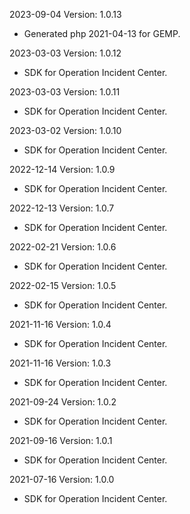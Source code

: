 2023-09-04 Version: 1.0.13
- Generated php 2021-04-13 for GEMP.

2023-03-03 Version: 1.0.12
- SDK for Operation Incident Center.

2023-03-03 Version: 1.0.11
- SDK for Operation Incident Center.

2023-03-02 Version: 1.0.10
- SDK for Operation Incident Center.

2022-12-14 Version: 1.0.9
- SDK for Operation Incident Center.

2022-12-13 Version: 1.0.7
- SDK for Operation Incident Center.

2022-02-21 Version: 1.0.6
- SDK for Operation Incident Center.

2022-02-15 Version: 1.0.5
- SDK for Operation Incident Center.

2021-11-16 Version: 1.0.4
- SDK for Operation Incident Center.

2021-11-16 Version: 1.0.3
- SDK for Operation Incident Center.

2021-09-24 Version: 1.0.2
- SDK for Operation Incident Center.

2021-09-16 Version: 1.0.1
- SDK for Operation Incident Center.

2021-07-16 Version: 1.0.0
- SDK for Operation Incident Center.

